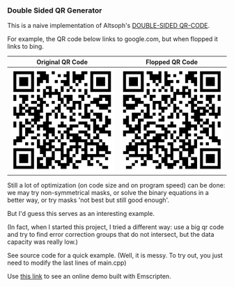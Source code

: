 ### Double Sided QR Generator

This is a naive implementation of Altsoph's [DOUBLE-SIDED QR-CODE](https://medium.com/altsoph/double-sided-qr-code-c946468f05d4O).

For example, the QR code below links to google.com, but when flopped it links to bing.

Original QR Code | Flopped QR Code
--- | ---
![](./example/search.jpg "Original QR code") | ![](./example/search-mirror.jpg "Flopped QR code")

Still a lot of optimization (on code size and on program speed) can be done: we may try non-symmetrical masks, or solve the binary equations in a better way, or try masks 'not best but still good enough'.

But I'd guess this serves as an interesting example.

(In fact, when I started this project, I tried a different way: use a big qr code and try to find error correction groups that do not intersect, but the data capacity was really low.)

See source code for a quick example. (Well, it is messy. To try out, you just need to modify the last lines of main.cpp)

Use [this link](https://6ziv.github.io/double-sided-qr-code) to see an online demo built with Emscripten.